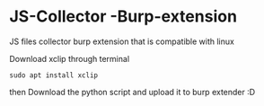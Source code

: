 # JS-Collector -Burp-extension
JS files collector burp extension  that is compatible with linux 

Download xclip through terminal

`sudo apt install xclip`

then Download the python script and upload it to burp extender :D
